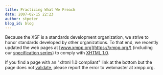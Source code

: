 ```yaml
---
title: Practicing What We Preach
date: 2007-02-15 22:23
author: stpeter
blog_id: blog
---
```


Because the XSF is a standards development organization, we strive to honor standards developed by other organizations. To that end, we recently updated the web pages at [www.xmpp.org](https://xmpp.org/) (including our [specification series](https://xmpp.org/extensions/)) to comply with [XHTML 1.0](http://www.w3.org/TR/xhtml1/).

If you find a page with an "xhtml 1.0 compliant" link at the bottom but the page does not [validate](http://validator.w3.org/), please report the error to webmaster at xmpp.org.
